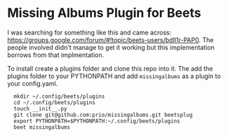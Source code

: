 # Missing Albums Plugin for Beets

I was searching for something like this and came across: https://groups.google.com/forum/#!topic/beets-users/bdIl1r-PAP0. The people involved didn't manage to get it working but this implementation borrows from that implmentation.

To install create a plugins folder and clone this repo into it. The add the plugins folder to your PYTHONPATH and add `missingalbums` as a plugin to your config.yaml.

```
  mkdir ~/.config/beets/plugins
  cd ~/.config/beets/plugins
  touch __init__.py
  git clone git@github.com:prio/missingalbums.git beetsplug
  export PYTHONPATH=$PYTHONPATH:~/.config/beets/plugins
  beet missingalbums
```
